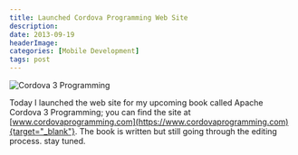 ```yaml
---
title: Launched Cordova Programming Web Site
description: 
date: 2013-09-19
headerImage: 
categories: [Mobile Development]
tags: post
---
```


![Cordova 3 Programming](/images/2013/cordovaprogramming-web-site-320.png)

Today I launched the web site for my upcoming book called Apache Cordova 3 Programming; you can find the site at [www.cordovaprogramming.com](https://www.cordovaprogramming.com){target="_blank"}. The book is written but still going through the editing process. stay tuned.